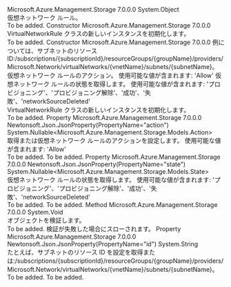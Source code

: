 <Type Name="VirtualNetworkRule" FullName="Microsoft.Azure.Management.Storage.Models.VirtualNetworkRule">
  <TypeSignature Language="C#" Value="public class VirtualNetworkRule" />
  <TypeSignature Language="ILAsm" Value=".class public auto ansi beforefieldinit VirtualNetworkRule extends System.Object" />
  <TypeSignature Language="DocId" Value="T:Microsoft.Azure.Management.Storage.Models.VirtualNetworkRule" />
  <TypeSignature Language="VB.NET" Value="Public Class VirtualNetworkRule" />
  <TypeSignature Language="F#" Value="type VirtualNetworkRule = class" />
  <AssemblyInfo>
    <AssemblyName>Microsoft.Azure.Management.Storage</AssemblyName>
    <AssemblyVersion>7.0.0.0</AssemblyVersion>
  </AssemblyInfo>
  <Base>
    <BaseTypeName>System.Object</BaseTypeName>
  </Base>
  <Interfaces />
  <Docs>
    <summary>
            仮想ネットワーク ルール。
            </summary>
    <remarks>To be added.</remarks>
  </Docs>
  <Members>
    <Member MemberName=".ctor">
      <MemberSignature Language="C#" Value="public VirtualNetworkRule ();" />
      <MemberSignature Language="ILAsm" Value=".method public hidebysig specialname rtspecialname instance void .ctor() cil managed" />
      <MemberSignature Language="DocId" Value="M:Microsoft.Azure.Management.Storage.Models.VirtualNetworkRule.#ctor" />
      <MemberSignature Language="VB.NET" Value="Public Sub New ()" />
      <MemberType>Constructor</MemberType>
      <AssemblyInfo>
        <AssemblyName>Microsoft.Azure.Management.Storage</AssemblyName>
        <AssemblyVersion>7.0.0.0</AssemblyVersion>
      </AssemblyInfo>
      <Parameters />
      <Docs>
        <summary>
            VirtualNetworkRule クラスの新しいインスタンスを初期化します。
            </summary>
        <remarks>To be added.</remarks>
      </Docs>
    </Member>
    <Member MemberName=".ctor">
      <MemberSignature Language="C#" Value="public VirtualNetworkRule (string virtualNetworkResourceId, Nullable&lt;Microsoft.Azure.Management.Storage.Models.Action&gt; action = null, Nullable&lt;Microsoft.Azure.Management.Storage.Models.State&gt; state = null);" />
      <MemberSignature Language="ILAsm" Value=".method public hidebysig specialname rtspecialname instance void .ctor(string virtualNetworkResourceId, valuetype System.Nullable`1&lt;valuetype Microsoft.Azure.Management.Storage.Models.Action&gt; action, valuetype System.Nullable`1&lt;valuetype Microsoft.Azure.Management.Storage.Models.State&gt; state) cil managed" />
      <MemberSignature Language="DocId" Value="M:Microsoft.Azure.Management.Storage.Models.VirtualNetworkRule.#ctor(System.String,System.Nullable{Microsoft.Azure.Management.Storage.Models.Action},System.Nullable{Microsoft.Azure.Management.Storage.Models.State})" />
      <MemberSignature Language="VB.NET" Value="Public Sub New (virtualNetworkResourceId As String, Optional action As Nullable(Of Action) = null, Optional state As Nullable(Of State) = null)" />
      <MemberSignature Language="F#" Value="new Microsoft.Azure.Management.Storage.Models.VirtualNetworkRule : string * Nullable&lt;Microsoft.Azure.Management.Storage.Models.Action&gt; * Nullable&lt;Microsoft.Azure.Management.Storage.Models.State&gt; -&gt; Microsoft.Azure.Management.Storage.Models.VirtualNetworkRule" Usage="new Microsoft.Azure.Management.Storage.Models.VirtualNetworkRule (virtualNetworkResourceId, action, state)" />
      <MemberType>Constructor</MemberType>
      <AssemblyInfo>
        <AssemblyName>Microsoft.Azure.Management.Storage</AssemblyName>
        <AssemblyVersion>7.0.0.0</AssemblyVersion>
      </AssemblyInfo>
      <Parameters>
        <Parameter Name="virtualNetworkResourceId" Type="System.String" />
        <Parameter Name="action" Type="System.Nullable&lt;Microsoft.Azure.Management.Storage.Models.Action&gt;" />
        <Parameter Name="state" Type="System.Nullable&lt;Microsoft.Azure.Management.Storage.Models.State&gt;" />
      </Parameters>
      <Docs>
        <param name="virtualNetworkResourceId">例については、サブネットのリソース ID:/subscriptions/{subscriptionId}/resourceGroups/{groupName}/providers/Microsoft.Network/virtualNetworks/{vnetName}/subnets/{subnetName}。</param>
        <param name="action">仮想ネットワーク ルールのアクション。 使用可能な値が含まれます: 'Allow'</param>
        <param name="state">仮想ネットワーク ルールの状態を取得します。
            使用可能な値が含まれます: 'プロビジョニング'、'プロビジョニング解除'、'成功'、'失敗'、'networkSourceDeleted'</param>
        <summary>
            VirtualNetworkRule クラスの新しいインスタンスを初期化します。
            </summary>
        <remarks>To be added.</remarks>
      </Docs>
    </Member>
    <Member MemberName="Action">
      <MemberSignature Language="C#" Value="public Nullable&lt;Microsoft.Azure.Management.Storage.Models.Action&gt; Action { get; set; }" />
      <MemberSignature Language="ILAsm" Value=".property instance valuetype System.Nullable`1&lt;valuetype Microsoft.Azure.Management.Storage.Models.Action&gt; Action" />
      <MemberSignature Language="DocId" Value="P:Microsoft.Azure.Management.Storage.Models.VirtualNetworkRule.Action" />
      <MemberSignature Language="VB.NET" Value="Public Property Action As Nullable(Of Action)" />
      <MemberSignature Language="F#" Value="member this.Action : Nullable&lt;Microsoft.Azure.Management.Storage.Models.Action&gt; with get, set" Usage="Microsoft.Azure.Management.Storage.Models.VirtualNetworkRule.Action" />
      <MemberType>Property</MemberType>
      <AssemblyInfo>
        <AssemblyName>Microsoft.Azure.Management.Storage</AssemblyName>
        <AssemblyVersion>7.0.0.0</AssemblyVersion>
      </AssemblyInfo>
      <Attributes>
        <Attribute>
          <AttributeName>Newtonsoft.Json.JsonProperty(PropertyName="action")</AttributeName>
        </Attribute>
      </Attributes>
      <ReturnValue>
        <ReturnType>System.Nullable&lt;Microsoft.Azure.Management.Storage.Models.Action&gt;</ReturnType>
      </ReturnValue>
      <Docs>
        <summary>
            取得または仮想ネットワーク ルールのアクションを設定します。 使用可能な値が含まれます: 'Allow'
            </summary>
        <value>To be added.</value>
        <remarks>To be added.</remarks>
      </Docs>
    </Member>
    <Member MemberName="State">
      <MemberSignature Language="C#" Value="public Nullable&lt;Microsoft.Azure.Management.Storage.Models.State&gt; State { get; set; }" />
      <MemberSignature Language="ILAsm" Value=".property instance valuetype System.Nullable`1&lt;valuetype Microsoft.Azure.Management.Storage.Models.State&gt; State" />
      <MemberSignature Language="DocId" Value="P:Microsoft.Azure.Management.Storage.Models.VirtualNetworkRule.State" />
      <MemberSignature Language="VB.NET" Value="Public Property State As Nullable(Of State)" />
      <MemberSignature Language="F#" Value="member this.State : Nullable&lt;Microsoft.Azure.Management.Storage.Models.State&gt; with get, set" Usage="Microsoft.Azure.Management.Storage.Models.VirtualNetworkRule.State" />
      <MemberType>Property</MemberType>
      <AssemblyInfo>
        <AssemblyName>Microsoft.Azure.Management.Storage</AssemblyName>
        <AssemblyVersion>7.0.0.0</AssemblyVersion>
      </AssemblyInfo>
      <Attributes>
        <Attribute>
          <AttributeName>Newtonsoft.Json.JsonProperty(PropertyName="state")</AttributeName>
        </Attribute>
      </Attributes>
      <ReturnValue>
        <ReturnType>System.Nullable&lt;Microsoft.Azure.Management.Storage.Models.State&gt;</ReturnType>
      </ReturnValue>
      <Docs>
        <summary>
            仮想ネットワーク ルールの状態を取得します。 使用可能な値が含まれます: 'プロビジョニング'、'プロビジョニング解除'、'成功'、'失敗'、'networkSourceDeleted'
            </summary>
        <value>To be added.</value>
        <remarks>To be added.</remarks>
      </Docs>
    </Member>
    <Member MemberName="Validate">
      <MemberSignature Language="C#" Value="public virtual void Validate ();" />
      <MemberSignature Language="ILAsm" Value=".method public hidebysig newslot virtual instance void Validate() cil managed" />
      <MemberSignature Language="DocId" Value="M:Microsoft.Azure.Management.Storage.Models.VirtualNetworkRule.Validate" />
      <MemberSignature Language="VB.NET" Value="Public Overridable Sub Validate ()" />
      <MemberSignature Language="F#" Value="abstract member Validate : unit -&gt; unit&#xA;override this.Validate : unit -&gt; unit" Usage="virtualNetworkRule.Validate " />
      <MemberType>Method</MemberType>
      <AssemblyInfo>
        <AssemblyName>Microsoft.Azure.Management.Storage</AssemblyName>
        <AssemblyVersion>7.0.0.0</AssemblyVersion>
      </AssemblyInfo>
      <ReturnValue>
        <ReturnType>System.Void</ReturnType>
      </ReturnValue>
      <Parameters />
      <Docs>
        <summary>
            オブジェクトを検証します。
            </summary>
        <remarks>To be added.</remarks>
        <exception cref="T:Microsoft.Rest.ValidationException">
            検証が失敗した場合にスローされます。
            </exception>
      </Docs>
    </Member>
    <Member MemberName="VirtualNetworkResourceId">
      <MemberSignature Language="C#" Value="public string VirtualNetworkResourceId { get; set; }" />
      <MemberSignature Language="ILAsm" Value=".property instance string VirtualNetworkResourceId" />
      <MemberSignature Language="DocId" Value="P:Microsoft.Azure.Management.Storage.Models.VirtualNetworkRule.VirtualNetworkResourceId" />
      <MemberSignature Language="VB.NET" Value="Public Property VirtualNetworkResourceId As String" />
      <MemberSignature Language="F#" Value="member this.VirtualNetworkResourceId : string with get, set" Usage="Microsoft.Azure.Management.Storage.Models.VirtualNetworkRule.VirtualNetworkResourceId" />
      <MemberType>Property</MemberType>
      <AssemblyInfo>
        <AssemblyName>Microsoft.Azure.Management.Storage</AssemblyName>
        <AssemblyVersion>7.0.0.0</AssemblyVersion>
      </AssemblyInfo>
      <Attributes>
        <Attribute>
          <AttributeName>Newtonsoft.Json.JsonProperty(PropertyName="id")</AttributeName>
        </Attribute>
      </Attributes>
      <ReturnValue>
        <ReturnType>System.String</ReturnType>
      </ReturnValue>
      <Docs>
        <summary>
            たとえば、サブネットのリソース ID を設定を取得または:/subscriptions/{subscriptionId}/resourceGroups/{groupName}/providers/Microsoft.Network/virtualNetworks/{vnetName}/subnets/{subnetName}。
            </summary>
        <value>To be added.</value>
        <remarks>To be added.</remarks>
      </Docs>
    </Member>
  </Members>
</Type>